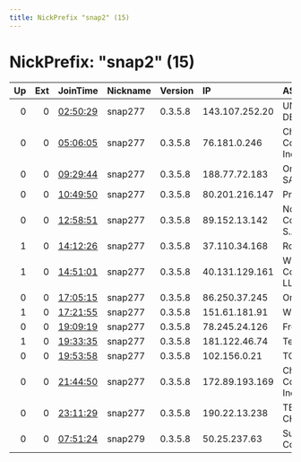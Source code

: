 ```yaml
---
title: NickPrefix "snap2" (15)
---
```


# NickPrefix: "snap2" (15)

|   Up |   Ext | JoinTime                                                                                            | Nickname   | Version   | IP             | AS                            | CC   |   ORp |   Dirp | OS    | Contact   |   eFamMembers |
|-----:|------:|:----------------------------------------------------------------------------------------------------|:-----------|:----------|:---------------|:------------------------------|:-----|------:|-------:|:------|:----------|--------------:|
|    0 |     0 | [02:50:29](https://metrics.torproject.org/rs.html#details/23FBFD988B9DEB66D98F3E3F676DDF6B070C4B2C) | snap277    | 0.3.5.8   | 143.107.252.20 | UNIVERSIDADE DE SAO PAULO     | br   | 46271 |      0 | Linux | None      |             1 |
|    0 |     0 | [05:06:05](https://metrics.torproject.org/rs.html#details/F462D1C78CB9E2312C9722ED06A7D36D71196AFA) | snap277    | 0.3.5.8   | 76.181.0.246   | Charter Communications Inc    | us   | 46397 |      0 | Linux | None      |             1 |
|    0 |     0 | [09:29:44](https://metrics.torproject.org/rs.html#details/D23657B7D6DF35371C5E69C8A4B517D4793ECA4A) | snap277    | 0.3.5.8   | 188.77.72.183  | Orange Espagne SA             | es   | 35527 |      0 | Linux | None      |             1 |
|    0 |     0 | [10:49:50](https://metrics.torproject.org/rs.html#details/BA73B274E0487FA8BC97EE10BB81A05BD1008A6B) | snap277    | 0.3.5.8   | 80.201.216.147 | Proximus NV                   | be   | 36229 |      0 | Linux | None      |             1 |
|    0 |     0 | [12:58:51](https://metrics.torproject.org/rs.html#details/C5359E777677B0EF81D0CC7D419CCBE2B7827F4E) | snap277    | 0.3.5.8   | 89.152.13.142  | Nos Comunicacoes, S.A.        | pt   | 44353 |      0 | Linux | None      |             1 |
|    1 |     0 | [14:12:26](https://metrics.torproject.org/rs.html#details/9F343A3B8125FBC117293928DA56894BB11EFF65) | snap277    | 0.3.5.8   | 37.110.34.168  | Rostelecom                    | ru   | 33353 |      0 | Linux | None      |             1 |
|    1 |     0 | [14:51:01](https://metrics.torproject.org/rs.html#details/7161152AC59BBE8D0EA6A68CAC8FDD67A2A71FCB) | snap277    | 0.3.5.8   | 40.131.129.161 | Windstream Communications LLC | us   | 40829 |      0 | Linux | None      |             1 |
|    0 |     0 | [17:05:15](https://metrics.torproject.org/rs.html#details/78B08F67C00298ECE2B287204E8D2EF0A6E19657) | snap277    | 0.3.5.8   | 86.250.37.245  | Orange                        | fr   | 39667 |      0 | Linux | None      |             1 |
|    1 |     0 | [17:21:55](https://metrics.torproject.org/rs.html#details/38CBFFD4F3828AE50B6417E2BE21D0E873E512A7) | snap277    | 0.3.5.8   | 151.61.181.91  | Wind Tre S.p.A.               | it   | 37535 |      0 | Linux | None      |             1 |
|    0 |     0 | [19:09:19](https://metrics.torproject.org/rs.html#details/2AAADB9624B4523B8A8743CB9C4D8061B885C819) | snap277    | 0.3.5.8   | 78.245.24.126  | Free SAS                      | fr   | 36901 |      0 | Linux | None      |             1 |
|    1 |     0 | [19:33:35](https://metrics.torproject.org/rs.html#details/9FE4574607991F17B0FE2EBF0F9CA3290023C6E6) | snap277    | 0.3.5.8   | 181.122.46.74  | Telecel S.A.                  | py   | 33739 |      0 | Linux | None      |             1 |
|    0 |     0 | [19:53:58](https://metrics.torproject.org/rs.html#details/BA2266BFD00DBEC0A365906A47D10E5D8F9ECA7D) | snap277    | 0.3.5.8   | 102.156.0.21   | TOPNET                        | tn   | 40003 |      0 | Linux | None      |             1 |
|    0 |     0 | [21:44:50](https://metrics.torproject.org/rs.html#details/8599A36D422594946E0998CC3C8EA41E487C19F9) | snap277    | 0.3.5.8   | 172.89.193.169 | Charter Communications Inc    | us   | 37455 |      0 | Linux | None      |             1 |
|    0 |     0 | [23:11:29](https://metrics.torproject.org/rs.html#details/E0214CAB98249DEE7131CEFCF78F1DEE0A8F9EB5) | snap277    | 0.3.5.8   | 190.22.13.238  | TELEFu00D3NICA CHILE S.A.     | cl   | 46087 |      0 | Linux | None      |             1 |
|    0 |     0 | [07:51:24](https://metrics.torproject.org/rs.html#details/99496AD6128C812E2695DC37B5CF7284E0CFFD6F) | snap279    | 0.3.5.8   | 50.25.237.63   | Suddenlink Communications     | us   | 36069 |      0 | Linux | None      |             1 |
